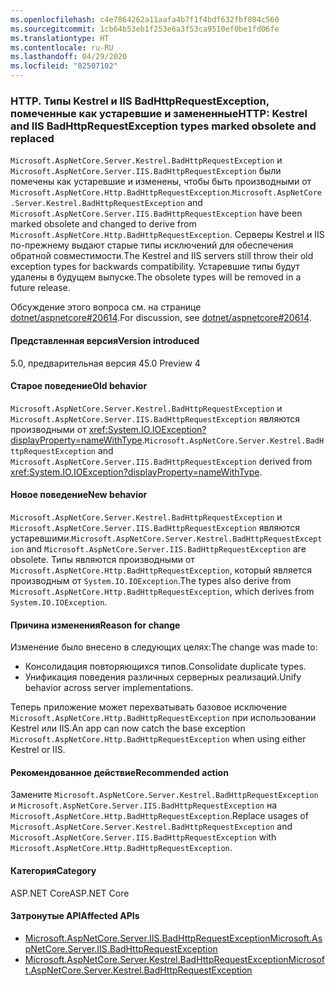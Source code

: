 ```yaml
---
ms.openlocfilehash: c4e7864262a11aafa4b7f1f4bdf632fbf084c560
ms.sourcegitcommit: 1cb64b53eb1f253e6a3f53ca9510ef0be1fd06fe
ms.translationtype: HT
ms.contentlocale: ru-RU
ms.lasthandoff: 04/29/2020
ms.locfileid: "82507102"
---
```

### <a name="http-kestrel-and-iis-badhttprequestexception-types-marked-obsolete-and-replaced"></a><span data-ttu-id="7cb03-101">HTTP. Типы Kestrel и IIS BadHttpRequestException, помеченные как устаревшие и замененные</span><span class="sxs-lookup"><span data-stu-id="7cb03-101">HTTP: Kestrel and IIS BadHttpRequestException types marked obsolete and replaced</span></span>

<span data-ttu-id="7cb03-102">`Microsoft.AspNetCore.Server.Kestrel.BadHttpRequestException` и `Microsoft.AspNetCore.Server.IIS.BadHttpRequestException` были помечены как устаревшие и изменены, чтобы быть производными от `Microsoft.AspNetCore.Http.BadHttpRequestException`.</span><span class="sxs-lookup"><span data-stu-id="7cb03-102">`Microsoft.AspNetCore.Server.Kestrel.BadHttpRequestException` and `Microsoft.AspNetCore.Server.IIS.BadHttpRequestException` have been marked obsolete and changed to derive from `Microsoft.AspNetCore.Http.BadHttpRequestException`.</span></span> <span data-ttu-id="7cb03-103">Серверы Kestrel и IIS по-прежнему выдают старые типы исключений для обеспечения обратной совместимости.</span><span class="sxs-lookup"><span data-stu-id="7cb03-103">The Kestrel and IIS servers still throw their old exception types for backwards compatibility.</span></span> <span data-ttu-id="7cb03-104">Устаревшие типы будут удалены в будущем выпуске.</span><span class="sxs-lookup"><span data-stu-id="7cb03-104">The obsolete types will be removed in a future release.</span></span>

<span data-ttu-id="7cb03-105">Обсуждение этого вопроса см. на странице [dotnet/aspnetcore#20614](https://github.com/dotnet/aspnetcore/issues/20614).</span><span class="sxs-lookup"><span data-stu-id="7cb03-105">For discussion, see [dotnet/aspnetcore#20614](https://github.com/dotnet/aspnetcore/issues/20614).</span></span>

#### <a name="version-introduced"></a><span data-ttu-id="7cb03-106">Представленная версия</span><span class="sxs-lookup"><span data-stu-id="7cb03-106">Version introduced</span></span>

<span data-ttu-id="7cb03-107">5.0, предварительная версия 4</span><span class="sxs-lookup"><span data-stu-id="7cb03-107">5.0 Preview 4</span></span>

#### <a name="old-behavior"></a><span data-ttu-id="7cb03-108">Старое поведение</span><span class="sxs-lookup"><span data-stu-id="7cb03-108">Old behavior</span></span>

<span data-ttu-id="7cb03-109">`Microsoft.AspNetCore.Server.Kestrel.BadHttpRequestException` и `Microsoft.AspNetCore.Server.IIS.BadHttpRequestException` являются производными от <xref:System.IO.IOException?displayProperty=nameWithType>.</span><span class="sxs-lookup"><span data-stu-id="7cb03-109">`Microsoft.AspNetCore.Server.Kestrel.BadHttpRequestException` and `Microsoft.AspNetCore.Server.IIS.BadHttpRequestException` derived from <xref:System.IO.IOException?displayProperty=nameWithType>.</span></span>

#### <a name="new-behavior"></a><span data-ttu-id="7cb03-110">Новое поведение</span><span class="sxs-lookup"><span data-stu-id="7cb03-110">New behavior</span></span>

<span data-ttu-id="7cb03-111">`Microsoft.AspNetCore.Server.Kestrel.BadHttpRequestException` и `Microsoft.AspNetCore.Server.IIS.BadHttpRequestException` являются устаревшими.</span><span class="sxs-lookup"><span data-stu-id="7cb03-111">`Microsoft.AspNetCore.Server.Kestrel.BadHttpRequestException` and `Microsoft.AspNetCore.Server.IIS.BadHttpRequestException` are obsolete.</span></span> <span data-ttu-id="7cb03-112">Типы являются производными от `Microsoft.AspNetCore.Http.BadHttpRequestException`, который является производным от `System.IO.IOException`.</span><span class="sxs-lookup"><span data-stu-id="7cb03-112">The types also derive from `Microsoft.AspNetCore.Http.BadHttpRequestException`, which derives from `System.IO.IOException`.</span></span>

#### <a name="reason-for-change"></a><span data-ttu-id="7cb03-113">Причина изменения</span><span class="sxs-lookup"><span data-stu-id="7cb03-113">Reason for change</span></span>

<span data-ttu-id="7cb03-114">Изменение было внесено в следующих целях:</span><span class="sxs-lookup"><span data-stu-id="7cb03-114">The change was made to:</span></span>

* <span data-ttu-id="7cb03-115">Консолидация повторяющихся типов.</span><span class="sxs-lookup"><span data-stu-id="7cb03-115">Consolidate duplicate types.</span></span>
* <span data-ttu-id="7cb03-116">Унификация поведения различных серверных реализаций.</span><span class="sxs-lookup"><span data-stu-id="7cb03-116">Unify behavior across server implementations.</span></span>

<span data-ttu-id="7cb03-117">Теперь приложение может перехватывать базовое исключение `Microsoft.AspNetCore.Http.BadHttpRequestException` при использовании Kestrel или IIS.</span><span class="sxs-lookup"><span data-stu-id="7cb03-117">An app can now catch the base exception `Microsoft.AspNetCore.Http.BadHttpRequestException` when using either Kestrel or IIS.</span></span>

#### <a name="recommended-action"></a><span data-ttu-id="7cb03-118">Рекомендованное действие</span><span class="sxs-lookup"><span data-stu-id="7cb03-118">Recommended action</span></span>

<span data-ttu-id="7cb03-119">Замените `Microsoft.AspNetCore.Server.Kestrel.BadHttpRequestException` и `Microsoft.AspNetCore.Server.IIS.BadHttpRequestException` на `Microsoft.AspNetCore.Http.BadHttpRequestException`.</span><span class="sxs-lookup"><span data-stu-id="7cb03-119">Replace usages of `Microsoft.AspNetCore.Server.Kestrel.BadHttpRequestException` and `Microsoft.AspNetCore.Server.IIS.BadHttpRequestException` with `Microsoft.AspNetCore.Http.BadHttpRequestException`.</span></span>

#### <a name="category"></a><span data-ttu-id="7cb03-120">Категория</span><span class="sxs-lookup"><span data-stu-id="7cb03-120">Category</span></span>

<span data-ttu-id="7cb03-121">ASP.NET Core</span><span class="sxs-lookup"><span data-stu-id="7cb03-121">ASP.NET Core</span></span>

#### <a name="affected-apis"></a><span data-ttu-id="7cb03-122">Затронутые API</span><span class="sxs-lookup"><span data-stu-id="7cb03-122">Affected APIs</span></span>

- [<span data-ttu-id="7cb03-123">Microsoft.AspNetCore.Server.IIS.BadHttpRequestException</span><span class="sxs-lookup"><span data-stu-id="7cb03-123">Microsoft.AspNetCore.Server.IIS.BadHttpRequestException</span></span>](/dotnet/api/microsoft.aspnetcore.server.iis.badhttprequestexception?view=aspnetcore-3.1)
- [<span data-ttu-id="7cb03-124">Microsoft.AspNetCore.Server.Kestrel.BadHttpRequestException</span><span class="sxs-lookup"><span data-stu-id="7cb03-124">Microsoft.AspNetCore.Server.Kestrel.BadHttpRequestException</span></span>](/dotnet/api/microsoft.aspnetcore.server.kestrel.badhttprequestexception?view=aspnetcore-1.1)

<!--

#### Affected APIs

- `T:Microsoft.AspNetCore.Server.IIS.BadHttpRequestException`
- `T:Microsoft.AspNetCore.Server.Kestrel.BadHttpRequestException`

-->
